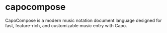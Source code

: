 # capocompose
CapoCompose is a modern music notation document language designed for fast, feature-rich, and customizable music entry with Capo.
